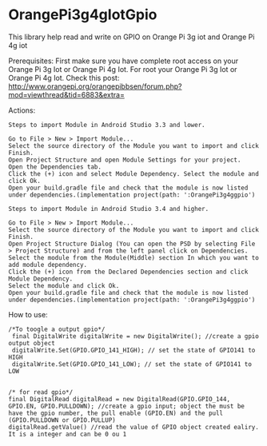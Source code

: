 # OrangePi3g4gIotGpio
This library help read and write on GPIO on Orange Pi 3g iot and Orange Pi 4g iot 

Prerequisites:
First make sure you have complete root access on your Orange Pi 3g Iot or Orange Pi 4g Iot.
For root your Orange Pi 3g Iot or Orange Pi 4g Iot. Check this post: http://www.orangepi.org/orangepibbsen/forum.php?mod=viewthread&tid=6883&extra=

Actions:


    Steps to import Module in Android Studio 3.3 and lower.

    Go to File > New > Import Module...
    Select the source directory of the Module you want to import and click Finish.
    Open Project Structure and open Module Settings for your project.
    Open the Dependencies tab.
    Click the (+) icon and select Module Dependency. Select the module and click Ok.
    Open your build.gradle file and check that the module is now listed under dependencies.(implementation project(path: ':OrangePi3g4ggpio')

    Steps to import Module in Android Studio 3.4 and higher.

    Go to File > New > Import Module...
    Select the source directory of the Module you want to import and click Finish.
    Open Project Structure Dialog (You can open the PSD by selecting File > Project Structure) and from the left panel click on Dependencies.
    Select the module from the Module(Middle) section In which you want to add module dependency.
    Click the (+) icon from the Declared Dependencies section and click Module Dependency.
    Select the module and click Ok.
    Open your build.gradle file and check that the module is now listed under dependencies.(implementation project(path: ':OrangePi3g4ggpio')
    
    
How to use:

    /*To toogle a output gpio*/
     final DigitalWrite digitalWrite = new DigitalWrite(); //create a gpio output object
     digitalWrite.Set(GPIO.GPIO_141_HIGH); // set the state of GPIO141 to HIGH
     digitalWrite.Set(GPIO.GPIO_141_LOW); // set the state of GPIO141 to LOW
   
  
    /* for read gpio*/
    final DigitalRead digitalRead = new DigitalRead(GPIO.GPIO_144, GPIO.EN, GPIO.PULLDOWN); //create a gpio input; object the must be have the gpio number, the pull enable (GPIO.EN) and the pull (GPIO.PULLDOWN or GPIO.PULLUP)
    digitalRead.getValue() //read the value of GPIO object created ealiry. It is a integer and can be 0 ou 1
    
    
    
